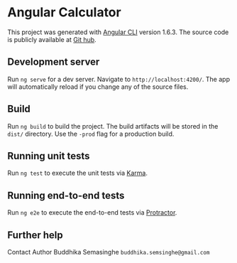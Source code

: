 # Angular Calculator

This project was generated with [Angular CLI](https://github.com/angular/angular-cli) version 1.6.3. The source code is publicly available at 
[Git hub](https://github.com/buddhikasemasinghe/pretend-calculator/tree/master/angular-calculator).

## Development server

Run `ng serve` for a dev server. Navigate to `http://localhost:4200/`. The app will automatically reload if you change any of the source files.

## Build

Run `ng build` to build the project. The build artifacts will be stored in the `dist/` directory. Use the `-prod` flag for a production build.

## Running unit tests

Run `ng test` to execute the unit tests via [Karma](https://karma-runner.github.io).

## Running end-to-end tests

Run `ng e2e` to execute the end-to-end tests via [Protractor](http://www.protractortest.org/).

## Further help

Contact Author Buddhika Semasinghe `buddhika.semsinghe@gmail.com`
